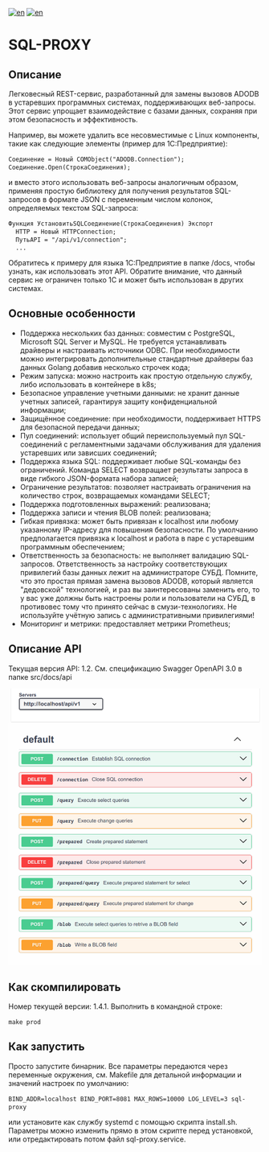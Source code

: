 [![en](https://img.shields.io/badge/lang-en-red.svg)](https://github.com/alm494/sql_proxy/blob/main/README.md)
[![en](https://img.shields.io/badge/lang-ru-red.svg)](https://github.com/alm494/sql_proxy/blob/main/README.ru.md)

# SQL-PROXY

## Описание

Легковесный REST-сервис, разработанный для замены вызовов ADODB в устаревших программных системах, поддерживающих веб-запросы. 
Этот сервис упрощает взаимодействие с базами данных, сохраняя при этом безопасность и эффективность. 

Например, вы можете удалить все несовместимые с Linux компоненты, такие как следующие элементы (пример для 1С:Предприятие): 
 
```1C-Enterprise
Соединение = Новый COMObject("ADODB.Connection");
Соединение.Open(СтрокаСоединения);
```
 

и вместо этого использовать веб-запросы аналогичным образом, применяя простую библиотеку для получения результатов SQL-запросов в формате JSON с переменным числом колонок, определяемых текстом SQL-запроса: 
 
```1C-Enterprise
Функция УстановитьSQLСоединение(СтрокаСоединения) Экспорт
  HTTP = Новый HTTPConnection;
  ПутьAPI = "/api/v1/connection";
  ...
```
 

Обратитесь к примеру для языка 1С:Предприятие в папке /docs, чтобы узнать, как использовать этот API. Обратите внимание, что данный сервис не ограничен только 1С и может быть использован в других системах.

## Основные особенности

+ Поддержка нескольких баз данных: совместим с PostgreSQL, Microsoft SQL Server и MySQL. Не требуется устанавливать
  драйверы и настраивать источники ODBC. При необходимости можно интегрировать дополнительные стандартные драйверы баз данных Golang добавив несколько строчек кода;
+ Режим запуска: можно настроить как простую отдельную службу, либо использовать в контейнере в k8s;
+ Безопасное управление учетными данными: не хранит данные учетных записей, гарантируя защиту конфиденциальной информации;
+ Защищённое соединение: при необходимости, поддерживает HTTPS для безопасной передачи данных;
+ Пул соединений: использует общий переиспользуемый пул SQL-соединений с регламентными задачами обслуживания для удаления устаревших или зависших соединений;
+ Поддержка языка SQL: поддерживает любые SQL-команды без ограничений. Команда SELECT возвращает результаты запроса в виде гибкого JSON-формата набора записей;
+ Ограничение результатов: позволяет настраивать ограничения на количество строк, возвращаемых командами SELECT;
+ Поддержка подготовленных выражений: реализована;
+ Поддержка записи и чтения BLOB полей: реализована;
+ Гибкая привязка: может быть привязан к localhost или любому указанному IP-адресу для повышения безопасности. По умолчанию предполагается привязка к localhost и работа в паре с устаревшим программным обеспечением;
+ Ответственность за безопасность: не выполняет валидацию SQL-запросов. Ответственность за настройку соответствующих привилегий базы данных лежит на администраторе СУБД. Помните, что это простая прямая замена вызовов ADODB, который является "дедовской" технологией, и раз вы заинтересованы заменить его, то у вас уже должны быть настроены роли и пользователи на СУБД, в противовес тому что принято сейчас в смузи-технологиях. Не используйте учётную запись с административными привилегиями!
+ Мониторинг и метрики: предоставляет метрики Prometheus;

## Описание API

Текущая версия API: 1.2. См. спецификацию Swagger OpenAPI 3.0 в папке src/docs/api

![API overview](/docs/api/swagger.png)

## Как скомпилировать

Номер текущей версии: 1.4.1. Выполнить в командной строке:

```
make prod
```

## Как запустить

Просто запустите бинарник. Все параметры передаются через переменные окружения, см. Makefile для детальной информации и значений настроек по умолчанию:

```
BIND_ADDR=localhost BIND_PORT=8081 MAX_ROWS=10000 LOG_LEVEL=3 sql-proxy
```

или установите как службу systemd с помощью скрипта install.sh. Параметры можно изменить прямо в этом скрипте перед установкой, или отредактировать потом файл sql-proxy.service.